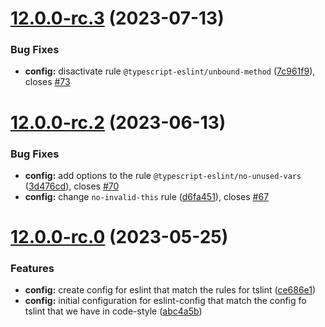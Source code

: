 # [12.0.0-rc.3](https://github.com/NationalBankBelgium/eslint-config/compare/12.0.0-rc.2...12.0.0-rc.3) (2023-07-13)


### Bug Fixes

* **config:** disactivate rule `@typescript-eslint/unbound-method` ([7c961f9](https://github.com/NationalBankBelgium/eslint-config/commit/7c961f9d74086da7096c3b4a6eeab81a7e8f1de5)), closes [#73](https://github.com/NationalBankBelgium/eslint-config/issues/73)



# [12.0.0-rc.2](https://github.com/NationalBankBelgium/eslint-config/compare/12.0.0-rc.0...12.0.0-rc.2) (2023-06-13)


### Bug Fixes

* **config:** add options to the rule `@typescript-eslint/no-unused-vars` ([3d476cd](https://github.com/NationalBankBelgium/eslint-config/commit/3d476cd4b392b023610407cd2beed5977b9424c8)), closes [#70](https://github.com/NationalBankBelgium/eslint-config/issues/70)
* **config:** change `no-invalid-this` rule ([d6fa451](https://github.com/NationalBankBelgium/eslint-config/commit/d6fa4510071eb40c0a449af8f4b3c3213e707476)), closes [#67](https://github.com/NationalBankBelgium/eslint-config/issues/67)



# [12.0.0-rc.0](https://github.com/NationalBankBelgium/eslint-config/compare/ce686e12cc068fabe7543fddf5268bcf4282b141...12.0.0-rc.0) (2023-05-25)


### Features

* **config:** create config for eslint that match the rules for tslint ([ce686e1](https://github.com/NationalBankBelgium/eslint-config/commit/ce686e12cc068fabe7543fddf5268bcf4282b141))
* **config:** initial configuration for eslint-config that match the config fo tslint that we have in code-style ([abc4a5b](https://github.com/NationalBankBelgium/eslint-config/commit/abc4a5bfc971196535e4681b731542fbb946330e))



